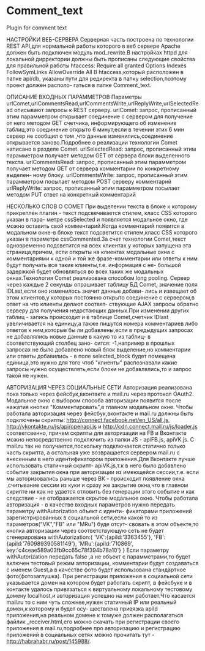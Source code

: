Comment_text
============

Plugin for comment text

НАСТРОЙКИ ВЕБ-СЕРВЕРА
Серверная часть построена по технологии REST API,для нормальной работы которого в веб сервере Apache должен быть 
подключен модуль mod_rewrite.В настройках httpd для локальной дирректории должны быть прописаны следующие свойства для 
правильной работы htaccess:
<Directory>
  Require all granted
  Options Indexes FollowSymLinks
  AllowOverride All
</Directory>
В htaccess,который расположен в папке api/db, указаны пути для редиректа в папку selection,поэтому проект должен располо-
гаться в папке Comment_text.

ОПИСАНИЕ ВХОДНЫХ ПАРАММЕТРОВ
Параметры urlComet,urlCommentsRead,urlCommentsWrite,urlReplyWrite,urlSelectedRead описывают запросы к REST серверу.
urlComet: запрос, прописанный этим парамметром открывает соединение с сервером для получение от него методом GET счетчика,
информирующего об изменение таблиц,это соединение открыто 6 минут,если в течении этих 6 мин сервер не сообщил о том ,что 
данные изменились,соединение открывается заново.Подробнее о реализации технологии Comet написано в разделе Comet.
urlSelectedRead: запрос, прописанный этим парамметром получает методом GET от сервера блоки выделенного текста.
urlCommentsRead: запрос, прописанный этим парамметром получает методом GET от сервера комментарии по конкретному выделен-
ному блоку.
urlCommentsWrite: запрос, прописанный этим парамметром посылает методом POST серверу комментарий
urlReplyWrite: запрос, прописанный этим парамметром посылает методом PUT ответ на конкретный комментарий

НЕСКОЛЬКО СЛОВ О COMET
При выделении текста в блоке к которому прикреплен плагин - текст подсвечивается стилем, класс CSS которого указан в пара-
метре cssSelected и появляется модальное окно, где можно оставить свой комментарий.Когда комментарий появится в модальном
окне-в блоке текст подсветится стилем,класс CSS которого указан в параметре cssCommented.За счет технологии Comet,текст 
одновременно подсветится на всех клиентах у которых запущена эта страница,причем, если открыты на клиентах модальные окна 
с комментариями к одной и той же фразе-комментарии или ответы к ним будут получать все такие клиенты,т.е. информация с не-
большой задержкой будет обновляться во всех таких же модальных окнах.Технология Comet реализована способом long pooling.
Сервер через каждые 2 секунды опрашивает таблицу БД Comet, значение поля IDLast,если оно изменилось значит данные добави-
лись и извещает об этом клиентов,у которых постоянно открыто соединение с сервером,в ответ на что клиенты делают соответ-
ствующие AJAX запросы обратно серверу для получения недостающих данных.При изменении других таблиц - запись происходит и
в таблице Comet,счетчик IDlast увеличивается на единицу,а также пишутся номера комментариев либо ответов к ним,которые бы
ли добавлены,если в предыдущих запросах не добавлялись новые данные в какую то из таблиц- в соответствующий столбец зано-
сится:  -1,например в прошлых запросах не было добавлено новый блок выделение,но комментарии или ответы добавились - в 
поле selected_block будет помещена единица,это нужно для того чтоб "клиенты" распознавали какие 
запросы нужно осуществлять,если блоки не добавлялись,то и запрос такой не нужен.

АВТОРИЗАЦИЯ ЧЕРЕЗ СОЦИАЛЬНЫЕ СЕТИ
Авторизация реализована пока только через фейсбук,вконтакте и mail.ru через протокол OAuth2.
Модальное окно с выбором способа авторизации появится после нажатия кнопки "Комментировать",в главном модальном окне.
Чтобы работала авторизация через фейсбук,вконтакте и mail.ru должны быть подключены скрипты:
http://connect.facebook.net/en_US/all.js, http://vkontakte.ru/js/api/openapi.js и http://cdn.connect.mail.ru/js/loader.js
соответсвенно, причем скрипты для авторизации на FB и Вконтакте можно непосредственно подключить из папки JS - apiFB.js, 
apiVK.js. С mail.ru так не получается,поскольку подключается статично только часть скрипта, а остальная уже возвращается 
сервером mail.ru с внесенным в него идентификатором приложения.Для Вконтакте лучше использовать статичный скрипт-
apiVK.js,т.к в него было добавлено событие закрытия окна при авторизации из имеющейся сессии,т.е. если мы авторизовались 
раньше через ВК - происходит появление окна ,считывание сессии из куки и сразу же закрытие окна,что в главном скрипте ни
как не удается отловить без генерации этого событие и как следствие - не отображается скрытое модальное окно.
Чтобы работала авторизация - в качестве входных параметров нужно передать параметру withAutorization объект с иденти-
фикаторами приложений зарегистрированных в социальной сети,если какой то из параметров("VK","FB" или "MRu") буде отсут-
свовать в этом объекте,то кнопка авторизации через соответствующую сеть не будет сгенерирована
withAutorization:{
					'VK':{apiId:'3363455'},
					'FB':{apiId:'760989390581149'},
					'MRu':{apiId:'710869',
						  key:'c4ceae589a03fb9cc65c78f394b78a10'}
				}
Если параметру withAutorization передать false ,а не объект с парамметрами,то будет включен тестовый режим авторизации,
комментарии будут создаваться с именем Guest,а в качестве фото будет использована стандартное фото(фотозаглушка).
При регистрации приложения в социальной сети указывается домен на котором будет работать скрипт,
в фейсбуке и в контакте удалось привязаться к виртуальному локальному тестовому домену localhost,и авторизация успешно 
на нем работает.Что касается mail.ru то с ним чуть сложнее,нужен статичный IP или реальный домен,к которому и будет осу-
ществлена привязка apiId приложения,на реальном домене к томуже должен располагаться файлик _receiver.html,его можно 
скачать при регистрации своего приложения в mail.ru,подробнее про авторизацию и регистрацию приложений в социальных сетях 
можно прочитать тут - http://habrahabr.ru/post/145988/.
